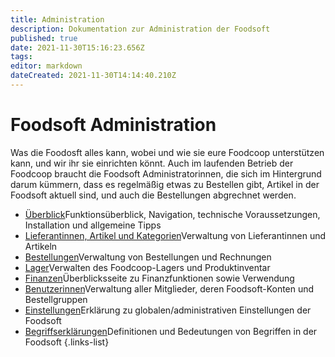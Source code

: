 ```yaml
---
title: Administration
description: Dokumentation zur Administration der Foodsoft
published: true
date: 2021-11-30T15:16:23.656Z
tags: 
editor: markdown
dateCreated: 2021-11-30T14:14:40.210Z
---
```


# Foodsoft Administration

Was die Foodosft alles kann, wobei und wie sie eure Foodcoop unterstützen kann, und wir ihr sie einrichten könnt. Auch im laufenden Betrieb der Foodcoop braucht die Foodsoft  Administratorinnen, die sich im Hintergrund darum kümmern, dass es regelmäßig etwas zu Bestellen gibt, Artikel in der Foodsoft aktuell sind, und auch die Bestellungen abgrechnet werden. 


- [Überblick](/de/documentation/admin/general)Funktionsüberblick, Navigation, technische Voraussetzungen, Installation und allgemeine Tipps
- [Lieferantinnen, Artikel und Kategorien](/de/documentation/admin/suppliers)Verwaltung von Lieferantinnen und Artikeln
- [Bestellungen](/de/documentation/admin/orders)Verwaltung von Bestellungen und Rechnungen
- [Lager](/de/documentation/admin/storage)Verwalten des Foodcoop-Lagers und Produktinventar
- [Finanzen](/de/documentation/admin/finances)Überblicksseite zu Finanzfunktionen sowie Verwendung
- [Benutzerinnen](/de/documentation/admin/users)Verwaltung aller Mitglieder, deren Foodsoft-Konten und Bestellgruppen
- [Einstellungen](/de/documentation/admin/settings)Erklärung zu globalen/administrativen Einstellungen der Foodsoft
- [Begriffserklärungen](/de/documentation/admin/terms-definitions)Definitionen und Bedeutungen von Begriffen in der Foodsoft 
{.links-list}